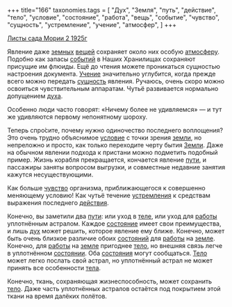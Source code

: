 +++
title="166"
taxonomies.tags = [
 "Дух",
 "Земля",
 "путь",
 "действие",
 "тело",
 "условие",
 "состояние",
 "работа",
 "вещь",
 "событие",
 "чувство",
 "сущность",
 "устремление",
 "учение",
 "атмосфер",
]
+++

[Листы сада Мории 2 1925г](/agni/1925)

Явление даже [земных](/tags/Земля) [вещей](/tags/вещь) сохраняет около них особую [атмосферу](/tags/атмосфер). Подобно как запасы [событий](/tags/событие) в Наших Хранилищах сохраняют присущие им флюиды. Ещё до чтения можете проникаться сущностью настроения документа. [Учение](/tags/учение) значительно углубится, когда прежде всего можно передать [сущность](/tags/сущность) явления. Ручаюсь, очень скоро можно освоиться чувствительным аппаратам. Чутьё развивается нормально допущением [духа](/tags/Дух).   

Особенно люди часто говорят: «Ничему более не удивляемся» — и тут же удивляются первому непонятному шороху.   

Теперь спро́сите, почему нужно одиночество последнего воплощения? Это очень трудно объяснимое [условие](/tags/условие) с точки зрения [земли](/tags/Земля), но непреложно и просто, как только переходите черту бытия [Земли](/tags/Земля). Даже на обычном явлении подхода к пристани можно подметить подобный пример. Жизнь корабля прекращается, кончается явление [пути](/tags/путь), и пассажиры заняты вопросом выгрузки, и совместные недавние занятия кажутся несуществующими.   

Как больше [чувство](/tags/чувство) организма, приближающегося к совершенно меняющему условию! Как чутьё течение [устремления](/tags/устремление) к средствам выражения последнего [действия](/tags/действие).   

Конечно, вы заметили два [пути](/tags/путь): или уход в [теле](/tags/[тело](/tags/тело)), или уход для [работы](/tags/работа) уплотнённым астралом. Каждое [состояние](/tags/состояние) имеет свои преимущества, и лишь [дух](/tags/Дух) может решить, которое явление ему ближе. Конечно, может быть очень близкое различие обоих [состояний](/tags/состояние) для [работы](/tags/работа) на [земле](/tags/Земля). Конечно, для [работы](/tags/работа) на [земле](/tags/Земля) пригоднее [тело](/tags/тело), но внешняя связь легче в уплотнённом [состоянии](/tags/состояние). Оба [состояния](/tags/состояние) могут сообщаться. [Тело](/tags/тело) может легко послать свой астрал, но уплотнённый астрал не может принять все особенности [тела](/tags/тело).    

Конечно, ткань, сохраняющая жизнеспособность, может сохранить [тело](/tags/тело). Даже часть уплотнённых астралов остаётся под покрытием этой ткани на время далёких полётов.   

